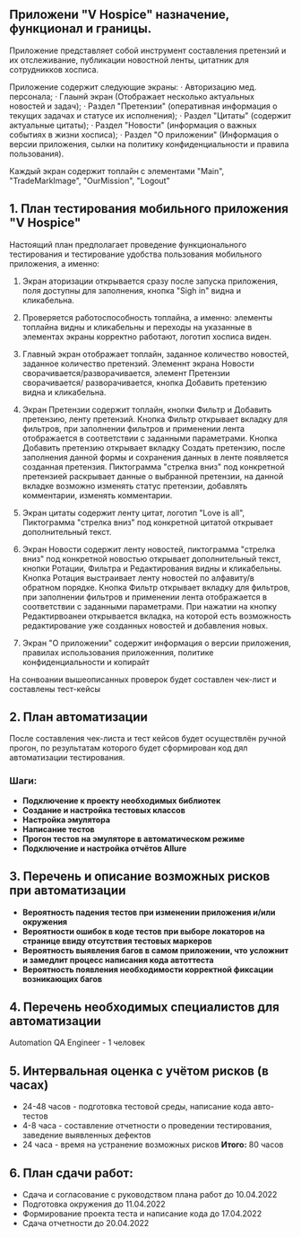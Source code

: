 ## Приложени "V Hospice" назначение, функционал и границы.

Приложение представляет собой инструмент составления претензий и их отслеживание, 
публикации новостной ленты, цитатник для сотрудникков хосписа. 

Приложение содержит следующие экраны:
· Авторизацию мед. персонала;
· Глаынй экран (Отображает несколько актуальных новостей и задач);
· Раздел "Претензии" (оперативная информация о текущих задачах и статусе их исполнения);
· Раздел "Цитаты" (содержит актуальные цитаты);
· Раздел "Новости" (информация о важных событиях в жизни хосписа);
· Раздел "О приложении" (Информация о версии приложения, сылки на политику конфиденциальности и
   правила пользования).

Каждый экран содержит топлайн с элементами "Main", "TradeMarkImage", "OurMission", "Logout"

## 1. План тестирования мобильного приложения "V Hospice"

Настоящий план предполагает проведение функционального тестирования и тестирование
удобства пользования мобильного приложения, а именно:

1. Экран аторизации открывается сразу после запуска приложения, поля доступны для заполнения,
   кнопка "Sigh in" видна и кликабельна.

2. Проверяется работоспособность топлайна, а именно: элементы топлайна видны и 
   кликабельны и переходы на указанные в элементах экраны корректно работают,
   логотип хосписа виден.
   
3. Главный экран отображает топлайн, заданное количество новостей, заданное количество претензий. 
   Элеменнт экрана Новости сворачивается/разворачивается, элемент Претензии сворачивается/
   разворачивается, кнопка Добавить претензию видна и кликабельна. 

4. Экран Претензии содержит топлайн, кнопки Фильтр и Добавить претензию, ленту претензий. Кнопка 
   Фильтр открывает вкладку для фильтров, при заполнении фильтров и применении лента отображается в 
   соответствии с заданными параметрами. Кнопка Добавить претензию открывает вкладку Создать 
   претензию, после заполнения данной формы и сохранения данных в ленте появляется созданная претензия. 
   Пиктограмма "стрелка вниз" под конкретной претензией раскрывает данные о выбранной 
   претензии, на данной вкладке возможно изменять статус претензии, добавлять комментарии, изменять
   комментарии.
   
5. Экран цитаты содержит ленту цитат, логотип "Love is all", Пиктограмма "стрелка вниз" под конкретной
   цитатой открывает дополнительный текст.
   
6. Экран Новости содержит ленту новостей, пиктограмма "стрелка вниз" под конкретной
   новостью открывает дополнительный текст, кнопки Ротации, Фильтра и Редактирования видны и кликабельны.
   Кнопка Ротация выстраивает ленту новостей по алфавиту/в обратном порядке. Кнопка
   Фильтр открывает вкладку для фильтров, при заполнении фильтров и применении лента отображается в
   соответствии с заданными параметрами. При нажатии на кнопку Редактирвоанеи открывается вкладка,
   на которой есть возможность редактирование уже созданных новостей и добавления новых.

7. Экран "О приложении" содержит информация о версии приложения, правилах
   использования приложенния, политике конфиденциальности и копирайт


На сонвоании вышеописанных проверок будет составлен чек-лист и составлены тест-кейсы

## 2. План автоматизации

После составления чек-листа и тест кейсов будет осуществлён ручной прогон, по результатам которого
будет сформирован код дял автоматизации тестирования.

### Шаги:

- **Подключение к проекту необходимых библиотек**
- **Создание и настройка тестовых классов**
- **Настройка эмулятора**
- **Написание тестов**
- **Прогон тестов на эмуляторе в автоматическом режиме**
- **Подключение и настройка отчётов Allure**


## 3. Перечень и описание возможных рисков при автоматизации

- **Вероятность падения тестов при изменении приложения и/или окружения**
- **Вероятности ошибок в коде тестов при выборе локаторов на странице ввиду отсутствия тестовых маркеров**
- **Вероятность выявления багов в самом приложении, что усложнит и замедлит процесс написания кода автоттеста**
- **Вероятность появления необходимости корректной фиксации возникающих багов**

## 4. Перечень необходимых специалистов для автоматизации

Automation QA Engineer - 1 человек

## 5. Интервальная оценка с учётом рисков (в часах)

- 24-48 часов - подготовка тестовой среды, написание кода авто-тестов
- 4-8 часа - составление отчетности о проведении тестирования, заведение выявленных дефектов
- 24  часа - время на устранение возможных рисков
  **Итого:** 80 часов

## 6. План сдачи работ:

- Сдача и согласование с руководством плана работ до 10.04.2022
- Подготовка окружения до 11.04.2022
- Формирование проекта теста и написание кода до 17.04.2022
- Сдача отчетности до 20.04.2022




